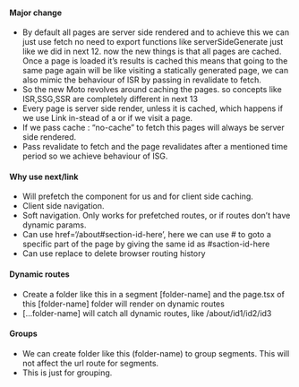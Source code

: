 
#### Major change

- By default all pages are server side rendered and to achieve this we can just use fetch no need to export functions like serverSideGenerate just like we did in next 12. now the new things is that all pages are cached. Once a page is loaded it’s results is cached this means that going to the same page again will be like visiting a statically generated page, we can also mimic the behaviour of ISR by passing in revalidate to fetch.
- So the new Moto revolves around caching the pages. so concepts like ISR,SSG,SSR are completely different in next 13
- Every page is server side render, unless it is cached, which happens if we use Link in-stead of a or if we visit a page.
- If we pass cache : “no-cache” to fetch this pages will always be server side rendered.
- Pass revalidate to fetch and the page revalidates after a mentioned time period so we achieve behaviour of ISG.

#### Why use next/link

- Will prefetch the component for us and for client side caching.
- Client side navigation.
- Soft navigation. Only works for prefetched routes, or if routes don’t have dynamic params.
- Can use href=‘/about#section-id-here’, here we can use # to goto a specific part of the page by giving the same id as #saction-id-here
- Can use replace to delete browser routing history

#### Dynamic routes

- Create a folder like this in a segment [folder-name] and the page.tsx of this [folder-name] folder will render on dynamic routes
- […folder-name] will catch all dynamic routes, like /about/id1/id2/id3

#### Groups

- We can create folder like this (folder-name) to group segments. This will not affect the url route for segments. 
- This is just for grouping.
